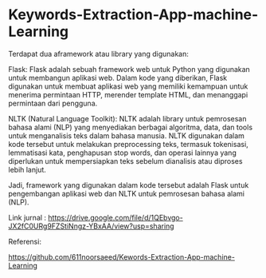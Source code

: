# Keywords-Extraction-App-machine-Learning

Terdapat dua aframework atau library yang digunakan:

Flask: Flask adalah sebuah framework web untuk Python yang digunakan untuk membangun aplikasi web. Dalam kode yang diberikan, Flask digunakan untuk membuat aplikasi web yang memiliki kemampuan untuk menerima permintaan HTTP, merender template HTML, dan menanggapi permintaan dari pengguna.

NLTK (Natural Language Toolkit): NLTK adalah library untuk pemrosesan bahasa alami (NLP) yang menyediakan berbagai algoritma, data, dan tools untuk menganalisis teks dalam bahasa manusia. NLTK digunakan dalam kode tersebut untuk melakukan preprocessing teks, termasuk tokenisasi, lemmatisasi kata, penghapusan stop words, dan operasi lainnya yang diperlukan untuk mempersiapkan teks sebelum dianalisis atau diproses lebih lanjut.

Jadi, framework yang digunakan dalam kode tersebut adalah Flask untuk pengembangan aplikasi web dan NLTK untuk pemrosesan bahasa alami (NLP).

Link jurnal : https://drive.google.com/file/d/1QEbvgo-JX2fC0URg9FZStiNngz-YBxAA/view?usp=sharing 

Referensi:

https://github.com/611noorsaeed/Kewords-Extraction-App-machine-Learning
